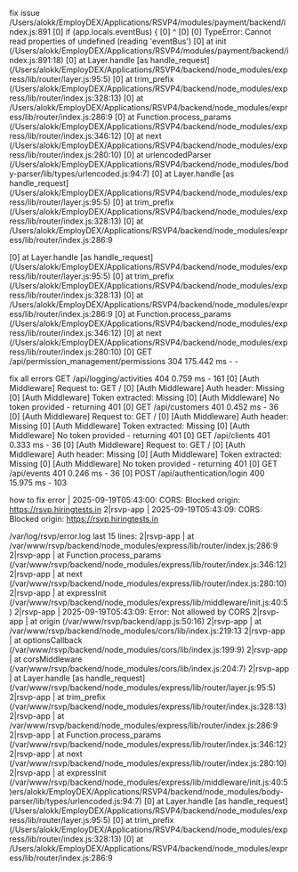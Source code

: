 fix issue /Users/alokk/EmployDEX/Applications/RSVP4/modules/payment/backend/index.js:891
[0]   if (app.locals.eventBus) {
[0]                  ^
[0] 
[0] TypeError: Cannot read properties of undefined (reading 'eventBus')
[0]     at init (/Users/alokk/EmployDEX/Applications/RSVP4/modules/payment/backend/index.js:891:18)
[0]     at Layer.handle [as handle_request] (/Users/alokk/EmployDEX/Applications/RSVP4/backend/node_modules/express/lib/router/layer.js:95:5)
[0]     at trim_prefix (/Users/alokk/EmployDEX/Applications/RSVP4/backend/node_modules/express/lib/router/index.js:328:13)
[0]     at /Users/alokk/EmployDEX/Applications/RSVP4/backend/node_modules/express/lib/router/index.js:286:9
[0]     at Function.process_params (/Users/alokk/EmployDEX/Applications/RSVP4/backend/node_modules/express/lib/router/index.js:346:12)
[0]     at next (/Users/alokk/EmployDEX/Applications/RSVP4/backend/node_modules/express/lib/router/index.js:280:10)
[0]     at urlencodedParser (/Users/alokk/EmployDEX/Applications/RSVP4/backend/node_modules/body-parser/lib/types/urlencoded.js:94:7)
[0]     at Layer.handle [as handle_request] (/Users/alokk/EmployDEX/Applications/RSVP4/backend/node_modules/express/lib/router/layer.js:95:5)
[0]     at trim_prefix (/Users/alokk/EmployDEX/Applications/RSVP4/backend/node_modules/express/lib/router/index.js:328:13)
[0]     at /Users/alokk/EmployDEX/Applications/RSVP4/backend/node_modules/express/lib/router/index.js:286:9

[0]     at Layer.handle [as handle_request] (/Users/alokk/EmployDEX/Applications/RSVP4/backend/node_modules/express/lib/router/layer.js:95:5)
[0]     at trim_prefix (/Users/alokk/EmployDEX/Applications/RSVP4/backend/node_modules/express/lib/router/index.js:328:13)
[0]     at /Users/alokk/EmployDEX/Applications/RSVP4/backend/node_modules/express/lib/router/index.js:286:9
[0]     at Function.process_params (/Users/alokk/EmployDEX/Applications/RSVP4/backend/node_modules/express/lib/router/index.js:346:12)
[0]     at next (/Users/alokk/EmployDEX/Applications/RSVP4/backend/node_modules/express/lib/router/index.js:280:10)
[0] GET /api/permission_management/permissions 304 175.442 ms - -

fix all errors  GET /api/logging/activities 404 0.759 ms - 161
[0] [Auth Middleware] Request to: GET /
[0] [Auth Middleware] Auth header: Missing
[0] [Auth Middleware] Token extracted: Missing
[0] [Auth Middleware] No token provided - returning 401
[0] GET /api/customers 401 0.452 ms - 36
[0] [Auth Middleware] Request to: GET /
[0] [Auth Middleware] Auth header: Missing
[0] [Auth Middleware] Token extracted: Missing
[0] [Auth Middleware] No token provided - returning 401
[0] GET /api/clients 401 0.333 ms - 36
[0] [Auth Middleware] Request to: GET /
[0] [Auth Middleware] Auth header: Missing
[0] [Auth Middleware] Token extracted: Missing
[0] [Auth Middleware] No token provided - returning 401
[0] GET /api/events 401 0.246 ms - 36
[0] POST /api/authentication/login 400 15.975 ms - 103

how to fix error  | 2025-09-19T05:43:00: CORS: Blocked origin: https://rsvp.hiringtests.in
2|rsvp-app | 2025-09-19T05:43:09: CORS: Blocked origin: https://rsvp.hiringtests.in

/var/log/rsvp/error.log last 15 lines:
2|rsvp-app |     at /var/www/rsvp/backend/node_modules/express/lib/router/index.js:286:9
2|rsvp-app |     at Function.process_params (/var/www/rsvp/backend/node_modules/express/lib/router/index.js:346:12)
2|rsvp-app |     at next (/var/www/rsvp/backend/node_modules/express/lib/router/index.js:280:10)
2|rsvp-app |     at expressInit (/var/www/rsvp/backend/node_modules/express/lib/middleware/init.js:40:5)
2|rsvp-app | 2025-09-19T05:43:09: Error: Not allowed by CORS
2|rsvp-app |     at origin (/var/www/rsvp/backend/app.js:50:16)
2|rsvp-app |     at /var/www/rsvp/backend/node_modules/cors/lib/index.js:219:13
2|rsvp-app |     at optionsCallback (/var/www/rsvp/backend/node_modules/cors/lib/index.js:199:9)
2|rsvp-app |     at corsMiddleware (/var/www/rsvp/backend/node_modules/cors/lib/index.js:204:7)
2|rsvp-app |     at Layer.handle [as handle_request] (/var/www/rsvp/backend/node_modules/express/lib/router/layer.js:95:5)
2|rsvp-app |     at trim_prefix (/var/www/rsvp/backend/node_modules/express/lib/router/index.js:328:13)
2|rsvp-app |     at /var/www/rsvp/backend/node_modules/express/lib/router/index.js:286:9
2|rsvp-app |     at Function.process_params (/var/www/rsvp/backend/node_modules/express/lib/router/index.js:346:12)
2|rsvp-app |     at next (/var/www/rsvp/backend/node_modules/express/lib/router/index.js:280:10)
2|rsvp-app |     at expressInit (/var/www/rsvp/backend/node_modules/express/lib/middleware/init.js:40:5)ers/alokk/EmployDEX/Applications/RSVP4/backend/node_modules/body-parser/lib/types/urlencoded.js:94:7)
[0]     at Layer.handle [as handle_request] (/Users/alokk/EmployDEX/Applications/RSVP4/backend/node_modules/express/lib/router/layer.js:95:5)
[0]     at trim_prefix (/Users/alokk/EmployDEX/Applications/RSVP4/backend/node_modules/express/lib/router/index.js:328:13)
[0]     at /Users/alokk/EmployDEX/Applications/RSVP4/backend/node_modules/express/lib/router/index.js:286:9
